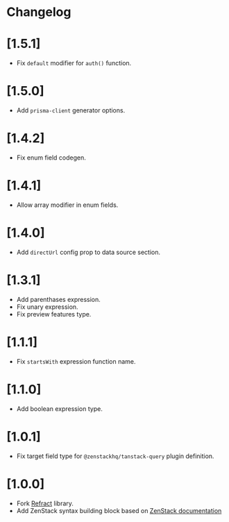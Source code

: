 # Changelog

# [1.5.1]
- Fix `default` modifier for `auth()` function.

# [1.5.0]
- Add `prisma-client` generator options.

# [1.4.2]
- Fix enum field codegen.

# [1.4.1]
- Allow array modifier in enum fields.

# [1.4.0]
- Add `directUrl` config prop to data source section.

# [1.3.1]
- Add parenthases expression.
- Fix unary expression.
- Fix preview features type.

# [1.1.1]
- Fix `startsWith` expression function name.

# [1.1.0]
- Add boolean expression type.

# [1.0.1]
- Fix target field type for `@zenstackhq/tanstack-query` plugin definition.

# [1.0.0]
- Fork [Refract](https://github.com/cwqt/refract) library.
- Add ZenStack syntax building block based on [ZenStack documentation](https://zenstack.dev/docs/reference/zmodel-language)